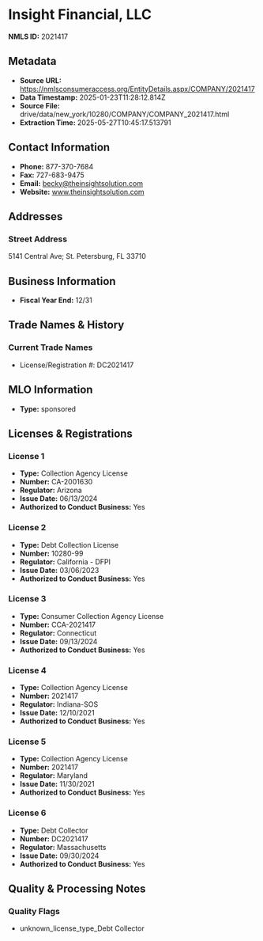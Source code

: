 # Insight Financial, LLC

**NMLS ID:** 2021417

## Metadata
- **Source URL:** https://nmlsconsumeraccess.org/EntityDetails.aspx/COMPANY/2021417
- **Data Timestamp:** 2025-01-23T11:28:12.814Z
- **Source File:** drive/data/new_york/10280/COMPANY/COMPANY_2021417.html
- **Extraction Time:** 2025-05-27T10:45:17.513791

## Contact Information
- **Phone:** 877-370-7684
- **Fax:** 727-683-9475
- **Email:** becky@theinsightsolution.com
- **Website:** www.theinsightsolution.com

## Addresses
### Street Address
5141 Central Ave; St. Petersburg, FL 33710

## Business Information
- **Fiscal Year End:** 12/31

## Trade Names & History
### Current Trade Names
- License/Registration #: DC2021417

## MLO Information
- **Type:** sponsored

## Licenses & Registrations

### License 1
- **Type:** Collection Agency License
- **Number:** CA-2001630
- **Regulator:** Arizona
- **Issue Date:** 06/13/2024
- **Authorized to Conduct Business:** Yes

### License 2
- **Type:** Debt Collection License
- **Number:** 10280-99
- **Regulator:** California - DFPI
- **Issue Date:** 03/06/2023
- **Authorized to Conduct Business:** Yes

### License 3
- **Type:** Consumer Collection Agency License
- **Number:** CCA-2021417
- **Regulator:** Connecticut
- **Issue Date:** 09/13/2024
- **Authorized to Conduct Business:** Yes

### License 4
- **Type:** Collection Agency License
- **Number:** 2021417
- **Regulator:** Indiana-SOS
- **Issue Date:** 12/10/2021
- **Authorized to Conduct Business:** Yes

### License 5
- **Type:** Collection Agency License
- **Number:** 2021417
- **Regulator:** Maryland
- **Issue Date:** 11/30/2021
- **Authorized to Conduct Business:** Yes

### License 6
- **Type:** Debt Collector
- **Number:** DC2021417
- **Regulator:** Massachusetts
- **Issue Date:** 09/30/2024
- **Authorized to Conduct Business:** Yes

## Quality & Processing Notes
### Quality Flags
- unknown_license_type_Debt Collector
